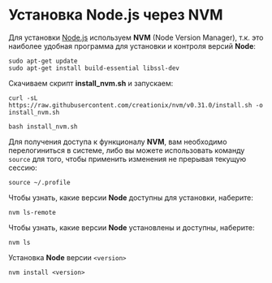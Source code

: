 # Установка Node.js через NVM
Для установки [Node.js](https://nodejs.org) используем **NVM** (Node Version Manager), т.к. это наиболее удобная программа для установки и контроля версий **Node**:
```
sudo apt-get update
sudo apt-get install build-essential libssl-dev
```
Скачиваем скрипт **install_nvm.sh** и запускаем:
```
curl -sL https://raw.githubusercontent.com/creationix/nvm/v0.31.0/install.sh -o install_nvm.sh

bash install_nvm.sh
```
Для получения доступа к функционалу **NVM**, вам необходимо перелогиниться в системе, либо вы можете использовать команду `source` для того, чтобы применить изменения не прерывая текущую сессию:
```
source ~/.profile
```
Чтобы узнать, какие версии **Node** доступны для установки, наберите:
```
nvm ls-remote
```
Чтобы узнать, какие версии **Node** установлены и доступны, наберите:
```
nvm ls
```
Установка **Node** версии `<version>`
```
nvm install <version>
```



